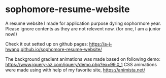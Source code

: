 # sophomore-resume-website
A resume website I made for application purpose dyring sophormore year. Please ignore contents as they are not relevent now. (for one, I am a junior now!)

Check it out setted up on github pages:
https://a-j-hwang.github.io/sophomore-resume-website/

The background gradient animations was made based on following demo: https://www.jquery-az.com/jquery/demo.php?ex=99.0_1
CSS animations were made using with help of my favorite site, https://animista.net/
